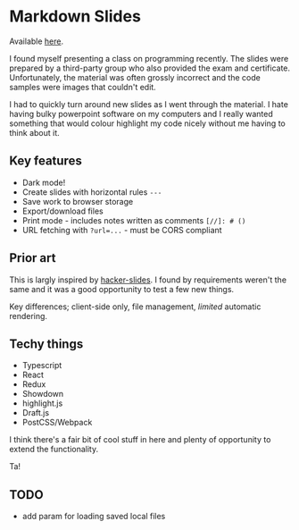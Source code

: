 
# Markdown Slides

Available [here](//slides.gwillz.com/).

I found myself presenting a class on programming recently. The slides were prepared
by a third-party group who also provided the exam and certificate. Unfortunately, the
material was often grossly incorrect and the code samples were images that couldn't edit.

I had to quickly turn around new slides as I went through the material. I hate having
bulky powerpoint software on my computers and I really wanted something that would
colour highlight my code nicely without me having to think about it.


## Key features

- Dark mode!
- Create slides with horizontal rules `---`
- Save work to browser storage
- Export/download files
- Print mode - includes notes written as comments `[//]: # ()`
- URL fetching with `?url=...` - must be CORS compliant


## Prior art

This is largly inspired by
[hacker-slides](https://github.com/jacksingleton/hacker-slides). 
I found by requirements weren't the same and it was a good opportunity to test a few new things.

Key differences; client-side only, file management, _limited_ automatic rendering.


## Techy things

- Typescript
- React
- Redux
- Showdown
- highlight.js
- Draft.js
- PostCSS/Webpack

I think there's a fair bit of cool stuff in here and plenty of opportunity to
extend the functionality.

Ta!


## TODO
- add param for loading saved local files
